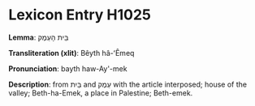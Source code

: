 # Lexicon Entry H1025

**Lemma**: בֵּית הָעֵמֶק

**Transliteration (xlit)**: Bêyth hâ-ʻÊmeq

**Pronunciation**: bayth haw-Ay'-mek

**Description**:
from בַּיִת and עֵמֶק with the article interposed; house of the valley; Beth-ha-Emek, a place in Palestine; Beth-emek.

